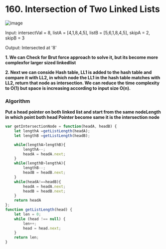 # 160. Intersection of Two Linked Lists

![image](https://github.com/yadhukishore/DSA_Notes/assets/110115711/4263dde8-b5ed-4c5c-a628-032eec904d12)

Input: intersectVal = 8, listA = [4,1,8,4,5], listB = [5,6,1,8,4,5], skipA = 2, skipB = 3

Output: Intersected at '8'

**1. We can Check for Brut force approach to solve it, but its become more complexfor larger sized linkedlist**

**2. Next we can conside Hash table, LL1 is added to the hash table and compare it with LL2, in which node the LL1 in the hash table matches with LL2, return that node as intersection.  We can reduce the time complexity to O(1) but space is increasing according to input size O(n).**

### Algorithm
**Put a head pointer on both linked list and start from the same nodeLength in which point both head Pointer become same it is the intersection node**

```javascript
var getIntersectionNode = function(headA, headB) {
    let lengthA =getListLength(headA);
    let lengthB =getListLength(headB);

    while(lengthA>lengthB){
        lengthA--;
        headA = headA.next;
    }
    while(lengthB>lengthA){
        lengthB--;
        headB = headB.next;
    }
    while(headA!==headB){
        headA = headA.next;
        headB = headB.next;
    }
    return headA
};
function getListLength(head) {
    let len = 0;
    while (head !== null) {
        len++;
        head = head.next;
    }
    return len;
}
```
